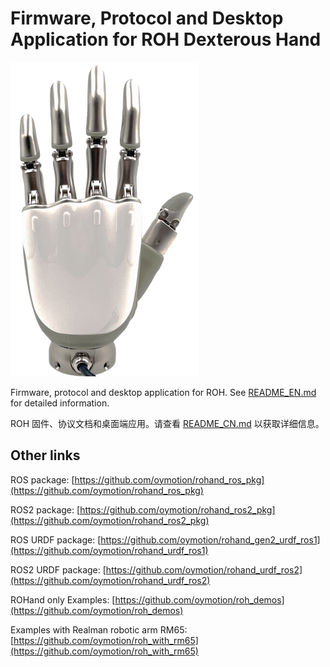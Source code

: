 # Firmware, Protocol and Desktop Application for ROH Dexterous Hand

![ROH Dexterous Hand](res/ROHs.png)

Firmware, protocol and desktop application for ROH. See [README_EN.md](README_EN.md) for detailed information.

ROH 固件、协议文档和桌面端应用。请查看 [README_CN.md](README_CN.md) 以获取详细信息。

## Other links

ROS package:  [https://github.com/oymotion/rohand_ros_pkg](https://github.com/oymotion/rohand_ros_pkg)

ROS2 package:  [https://github.com/oymotion/rohand_ros2_pkg](https://github.com/oymotion/rohand_ros2_pkg)

ROS URDF package: [https://github.com/oymotion/rohand_gen2_urdf_ros1](https://github.com/oymotion/rohand_urdf_ros1)

ROS2 URDF package: [https://github.com/oymotion/rohand_urdf_ros2](https://github.com/oymotion/rohand_urdf_ros2)  

ROHand only Examples: [https://github.com/oymotion/roh_demos](https://github.com/oymotion/roh_demos)  

Examples with Realman robotic arm RM65: [https://github.com/oymotion/roh_with_rm65](https://github.com/oymotion/roh_with_rm65)  
